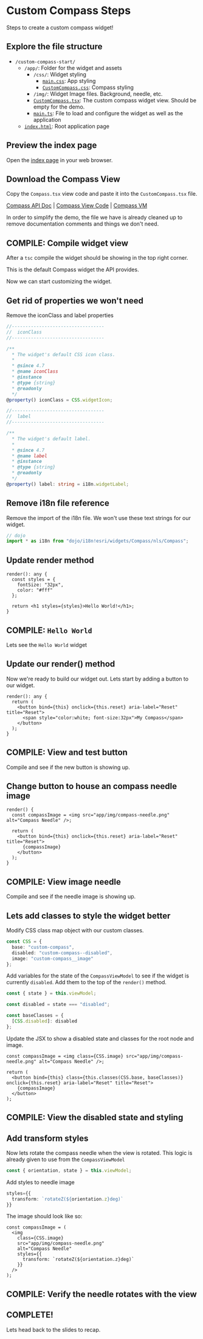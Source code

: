 # Custom Compass Steps

Steps to create a custom compass widget!

## Explore the file structure

- `/custom-compass-start/`
  - `/app/`: Folder for the widget and assets
    - `/css/`: Widget styling
      - [`main.css`](app/css/main.css): App styling
      - [`CustomCompass.css`](app/css/CustomCompass.css): Compass styling
    - `/img/`: Widget Image files. Background, needle, etc.
    - [`CustomCompass.tsx`](app/CustomCompass.tsx): The custom compass widget view. Should be empty for the demo.
    - [`main.ts`](app/main.ts): File to load and configure the widget as well as the application
  - [`index.html`](index.html): Root application page

## Preview the index page

Open the [index page](http://localhost/git/dev-summit-2019-customizing-widgets/demos/custom-compass-start/) in your web browser.

## Download the Compass View

Copy the `Compass.tsx` view code and paste it into the `CustomCompass.tsx` file.

[Compass API Doc](https://developers.arcgis.com/javascript/latest/api-reference/esri-widgets-Compass.html) | [Compass View Code](https://github.com/Esri/arcgis-js-api/blob/4master/widgets/Compass.tsx) | [Compass VM](https://developers.arcgis.com/javascript/latest/api-reference/esri-widgets-Compass-CompassViewModel.html)

In order to simplify the demo, the file we have is already cleaned up to remove documentation comments and things we don't need.

## COMPILE: Compile widget view

After a `tsc` compile the widget should be showing in the top right corner.

This is the default Compass widget the API provides.

Now we can start customizing the widget.

## Get rid of properties we won't need

Remove the iconClass and label properties

```ts
//----------------------------------
//  iconClass
//----------------------------------

/**
  * The widget's default CSS icon class.
  *
  * @since 4.7
  * @name iconClass
  * @instance
  * @type {string}
  * @readonly
  */
@property() iconClass = CSS.widgetIcon;

//----------------------------------
//  label
//----------------------------------

/**
  * The widget's default label.
  *
  * @since 4.7
  * @name label
  * @instance
  * @type {string}
  * @readonly
  */
@property() label: string = i18n.widgetLabel;
```

## Remove i18n file reference

Remove the import of the i18n file. We won't use these text strings for our widget.

```ts
// dojo
import * as i18n from "dojo/i18n!esri/widgets/Compass/nls/Compass";
```

## Update render method

```tsx
render(): any {
  const styles = {
    fontSize: "32px",
    color: "#fff"
  };

  return <h1 styles={styles}>Hello World!</h1>;
}
```

## COMPILE: `Hello World`

Lets see the `Hello World` widget

## Update our render() method

Now we're ready to build our widget out. Lets start by adding a button to our widget.

```tsx
render(): any {
  return (
    <button bind={this} onclick={this.reset} aria-label="Reset" title="Reset">
      <span style="color:white; font-size:32px">My Compass</span>
    </button>
  );
}
```

## COMPILE: View and test button

Compile and see if the new button is showing up.

## Change button to house an compass needle image

```tsx
render() {
  const compassImage = <img src="app/img/compass-needle.png" alt="Compass Needle" />;

  return (
    <button bind={this} onclick={this.reset} aria-label="Reset" title="Reset">
      {compassImage}
    </button>
  );
}
```

## COMPILE: View image needle

Compile and see if the needle image is showing up.

## Lets add classes to style the widget better

Modify CSS class map object with our custom classes.

```ts
const CSS = {
  base: "custom-compass",
  disabled: "custom-compass--disabled",
  image: "custom-compass__image"
};
```

Add variables for the state of the `CompassViewModel` to see if the widget is currently `disabled`. Add them to the top of the `render()` method.

```ts
const { state } = this.viewModel;

const disabled = state === "disabled";

const baseClasses = {
  [CSS.disabled]: disabled
};
```

Update the JSX to show a disabled state and classes for the root node and image.

```tsx
const compassImage = <img class={CSS.image} src="app/img/compass-needle.png" alt="Compass Needle" />;

return (
  <button bind={this} class={this.classes(CSS.base, baseClasses)} onclick={this.reset} aria-label="Reset" title="Reset">
    {compassImage}
  </button>
);
```

## COMPILE: View the disabled state and styling

## Add transform styles

Now lets rotate the compass needle when the view is rotated. This logic is already given to use from the `CompassViewModel`

```ts
const { orientation, state } = this.viewModel;
```

Add styles to needle image

```ts
styles={{
  transform: `rotateZ(${orientation.z}deg)`
}}
```

The image should look like so:

```tsx
const compassImage = (
  <img
    class={CSS.image}
    src="app/img/compass-needle.png"
    alt="Compass Needle"
    styles={{
      transform: `rotateZ(${orientation.z}deg)`
    }}
  />
);
```

## COMPILE: Verify the needle rotates with the view

## COMPLETE!

Lets head back to the slides to recap.
